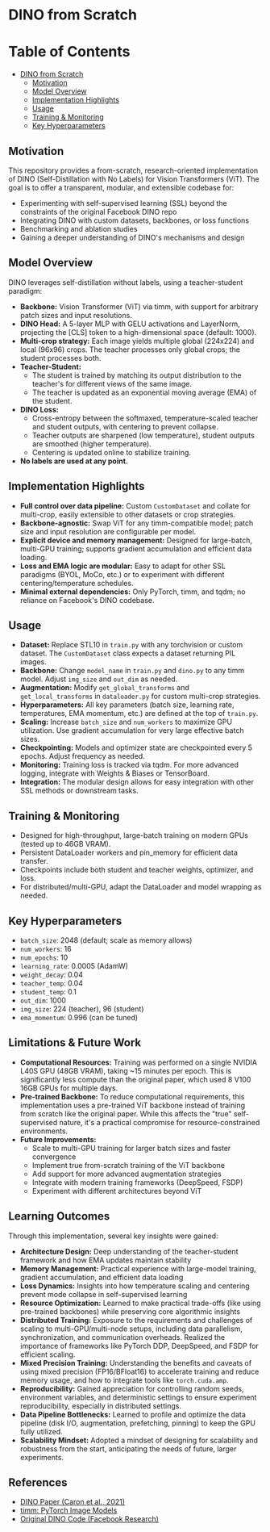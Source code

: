 # DINO from Scratch

# Table of Contents
- [DINO from Scratch](#dino-from-scratch)
  - [Motivation](#motivation)
  - [Model Overview](#model-overview)
  - [Implementation Highlights](#implementation-highlights)
  - [Usage](#usage)
  - [Training & Monitoring](#training--monitoring)
  - [Key Hyperparameters](#key-hyperparameters)


## Motivation
This repository provides a from-scratch, research-oriented implementation of DINO (Self-Distillation with No Labels) for Vision Transformers (ViT). The goal is to offer a transparent, modular, and extensible codebase for:
- Experimenting with self-supervised learning (SSL) beyond the constraints of the original Facebook DINO repo
- Integrating DINO with custom datasets, backbones, or loss functions
- Benchmarking and ablation studies
- Gaining a deeper understanding of DINO's mechanisms and design

## Model Overview
DINO leverages self-distillation without labels, using a teacher-student paradigm:
- **Backbone:** Vision Transformer (ViT) via timm, with support for arbitrary patch sizes and input resolutions.
- **DINO Head:** A 5-layer MLP with GELU activations and LayerNorm, projecting the [CLS] token to a high-dimensional space (default: 1000).
- **Multi-crop strategy:** Each image yields multiple global (224x224) and local (96x96) crops. The teacher processes only global crops; the student processes both.
- **Teacher-Student:**
  - The student is trained by matching its output distribution to the teacher's for different views of the same image.
  - The teacher is updated as an exponential moving average (EMA) of the student.
- **DINO Loss:**
  - Cross-entropy between the softmaxed, temperature-scaled teacher and student outputs, with centering to prevent collapse.
  - Teacher outputs are sharpened (low temperature), student outputs are smoothed (higher temperature).
  - Centering is updated online to stabilize training.
- **No labels are used at any point.**

## Implementation Highlights
- **Full control over data pipeline:** Custom `CustomDataset` and collate for multi-crop, easily extensible to other datasets or crop strategies.
- **Backbone-agnostic:** Swap ViT for any timm-compatible model; patch size and input resolution are configurable per model.
- **Explicit device and memory management:** Designed for large-batch, multi-GPU training; supports gradient accumulation and efficient data loading.
- **Loss and EMA logic are modular:** Easy to adapt for other SSL paradigms (BYOL, MoCo, etc.) or to experiment with different centering/temperature schedules.
- **Minimal external dependencies:** Only PyTorch, timm, and tqdm; no reliance on Facebook's DINO codebase.

## Usage
- **Dataset:** Replace STL10 in `train.py` with any torchvision or custom dataset. The `CustomDataset` class expects a dataset returning PIL images.
- **Backbone:** Change `model_name` in `train.py` and `dino.py` to any timm model. Adjust `img_size` and `out_dim` as needed.
- **Augmentation:** Modify `get_global_transforms` and `get_local_transforms` in `dataloader.py` for custom multi-crop strategies.
- **Hyperparameters:** All key parameters (batch size, learning rate, temperatures, EMA momentum, etc.) are defined at the top of `train.py`.
- **Scaling:** Increase `batch_size` and `num_workers` to maximize GPU utilization. Use gradient accumulation for very large effective batch sizes.
- **Checkpointing:** Models and optimizer state are checkpointed every 5 epochs. Adjust frequency as needed.
- **Monitoring:** Training loss is tracked via tqdm. For more advanced logging, integrate with Weights & Biases or TensorBoard.
- **Integration:** The modular design allows for easy integration with other SSL methods or downstream tasks.

## Training & Monitoring
- Designed for high-throughput, large-batch training on modern GPUs (tested up to 46GB VRAM).
- Persistent DataLoader workers and pin_memory for efficient data transfer.
- Checkpoints include both student and teacher weights, optimizer, and loss.
- For distributed/multi-GPU, adapt the DataLoader and model wrapping as needed.

## Key Hyperparameters
- `batch_size`: 2048 (default; scale as memory allows)
- `num_workers`: 16
- `num_epochs`: 10
- `learning_rate`: 0.0005 (AdamW)
- `weight_decay`: 0.04
- `teacher_temp`: 0.04
- `student_temp`: 0.1
- `out_dim`: 1000
- `img_size`: 224 (teacher), 96 (student)
- `ema_momentum`: 0.996 (can be tuned)

## Limitations & Future Work
- **Computational Resources:** Training was performed on a single NVIDIA L40S GPU (48GB VRAM), taking ~15 minutes per epoch. This is significantly less compute than the original paper, which used 8 V100 16GB GPUs for multiple days.
- **Pre-trained Backbone:** To reduce computational requirements, this implementation uses a pre-trained ViT backbone instead of training from scratch like the original paper. While this affects the "true" self-supervised nature, it's a practical compromise for resource-constrained environments.
- **Future Improvements:**
  - Scale to multi-GPU training for larger batch sizes and faster convergence
  - Implement true from-scratch training of the ViT backbone
  - Add support for more advanced augmentation strategies
  - Integrate with modern training frameworks (DeepSpeed, FSDP)
  - Experiment with different architectures beyond ViT

## Learning Outcomes
Through this implementation, several key insights were gained:
- **Architecture Design:** Deep understanding of the teacher-student framework and how EMA updates maintain stability
- **Memory Management:** Practical experience with large-model training, gradient accumulation, and efficient data loading
- **Loss Dynamics:** Insights into how temperature scaling and centering prevent mode collapse in self-supervised learning
- **Resource Optimization:** Learned to make practical trade-offs (like using pre-trained backbones) while preserving core algorithmic insights
- **Distributed Training:** Exposure to the requirements and challenges of scaling to multi-GPU/multi-node setups, including data parallelism, synchronization, and communication overheads. Realized the importance of frameworks like PyTorch DDP, DeepSpeed, and FSDP for efficient scaling.
- **Mixed Precision Training:** Understanding the benefits and caveats of using mixed precision (FP16/BFloat16) to accelerate training and reduce memory usage, and how to integrate tools like `torch.cuda.amp`.
- **Reproducibility:** Gained appreciation for controlling random seeds, environment variables, and deterministic settings to ensure experiment reproducibility, especially in distributed settings.
- **Data Pipeline Bottlenecks:** Learned to profile and optimize the data pipeline (disk I/O, augmentation, prefetching, pinning) to keep the GPU fully utilized.
- **Scalability Mindset:** Adopted a mindset of designing for scalability and robustness from the start, anticipating the needs of future, larger experiments.


## References
- [DINO Paper (Caron et al., 2021)](https://arxiv.org/abs/2104.14294)
- [timm: PyTorch Image Models](https://github.com/huggingface/pytorch-image-models)
- [Original DINO Code (Facebook Research)](https://github.com/facebookresearch/dino)



